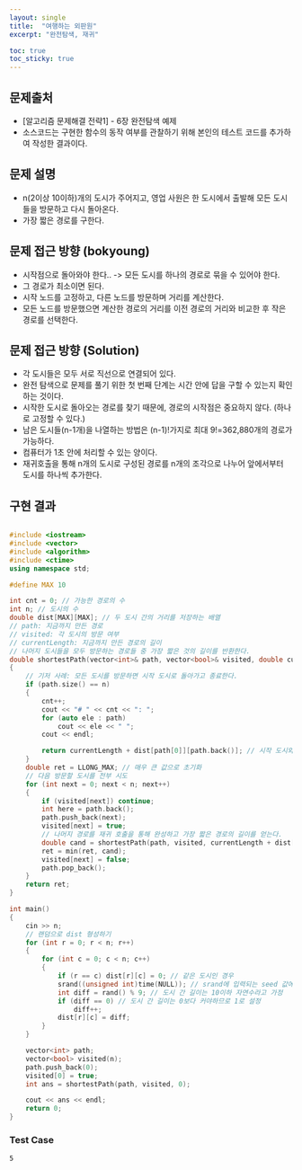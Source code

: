 ```yaml
---
layout: single
title:  "여행하는 외판원"
excerpt: "완전탐색, 재귀"

toc: true
toc_sticky: true
---
```


## 문제출처
- [알고리즘 문제해결 전략1] - 6장 완전탐색 예제
- 소스코드는 구현한 함수의 동작 여부를 관찰하기 위해 본인의 테스트 코드를 추가하여 작성한 결과이다.

## 문제 설명
- n(2이상 10이하)개의 도시가 주어지고, 영업 사원은 한 도시에서 출발해 모든 도시들을 방문하고 다시 돌아온다.
- 가장 짧은 경로를 구한다.

## 문제 접근 방향 (bokyoung)
- 시작점으로 돌아와야 한다.. -> 모든 도시를 하나의 경로로 묶을 수 있어야 한다.
- 그 경로가 최소이면 된다.
- 시작 노드를 고정하고, 다른 노드를 방문하며 거리를 계산한다.
- 모든 노드를 방문했으면 계산한 경로의 거리를 이전 경로의 거리와 비교한 후 작은 경로를 선택한다.

## 문제 접근 방향 (Solution)
- 각 도시들은 모두 서로 직선으로 연결되어 있다. 
- 완전 탐색으로 문제를 풀기 위한 첫 번째 단계는 시간 안에 답을 구할 수 있는지 확인하는 것이다.
- 시작한 도시로 돌아오는 경로를 찾기 때문에, 경로의 시작점은 중요하지 않다. (하나로 고정할 수 있다.)
- 남은 도시들(n-1개)을 나열하는 방법은 (n-1)!가지로 최대 9!=362,880개의 경로가 가능하다.
- 컴퓨터가 1초 안에 처리할 수 있는 양이다.
- 재귀호출을 통해 n개의 도시로 구성된 경로를 n개의 조각으로 나누어 앞에서부터 도시를 하나씩 추가한다.


## 구현 결과

```c++

#include <iostream>
#include <vector>
#include <algorithm>
#include <ctime>
using namespace std;

#define MAX 10

int cnt = 0; // 가능한 경로의 수
int n; // 도시의 수
double dist[MAX][MAX]; // 두 도시 간의 거리를 저장하는 배열
// path: 지금까지 만든 경로
// visited: 각 도시의 방문 여부
// currentLength: 지금까지 만든 경로의 길이
// 나머지 도시들을 모두 방문하는 경로들 중 가장 짧은 것의 길이를 반환한다.
double shortestPath(vector<int>& path, vector<bool>& visited, double currentLength)
{
	// 기저 사례: 모든 도시를 방문하면 시작 도시로 돌아가고 종료한다.
	if (path.size() == n)
	{
		cnt++;
		cout << "# " << cnt << ": ";
		for (auto ele : path)
			cout << ele << " ";
		cout << endl;

		return currentLength + dist[path[0]][path.back()]; // 시작 도시와 마지막 도시 간의 길이
	}
	double ret = LLONG_MAX; // 매우 큰 값으로 초기화
	// 다음 방문할 도시를 전부 시도
	for (int next = 0; next < n; next++)
	{
		if (visited[next]) continue;
		int here = path.back();
		path.push_back(next);
		visited[next] = true;
		// 나머지 경로를 재귀 호출을 통해 완성하고 가장 짧은 경로의 길이를 얻는다.
		double cand = shortestPath(path, visited, currentLength + dist[here][next]);
		ret = min(ret, cand);
		visited[next] = false;
		path.pop_back();
	}
	return ret;
}

int main()
{
	cin >> n;
	// 랜덤으로 dist 형성하기
	for (int r = 0; r < n; r++)
	{
		for (int c = 0; c < n; c++)
		{
			if (r == c) dist[r][c] = 0; // 같은 도시인 경우
			srand((unsigned int)time(NULL)); // srand에 입력되는 seed 값에 따라 rand() 함수의 결과가 달라짐
			int diff = rand() % 9; // 도시 간 길이는 10이하 자연수라고 가정
			if (diff == 0) // 도시 간 길이는 0보다 커야하므로 1로 설정
				diff++;
			dist[r][c] = diff;
		}
	}

	vector<int> path;
	vector<bool> visited(n);
	path.push_back(0);
	visited[0] = true;
	int ans = shortestPath(path, visited, 0);

	cout << ans << endl;
	return 0;
}

```

### Test Case
```
5
```
